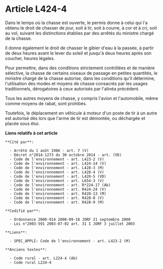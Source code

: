 # Article L424-4

Dans le temps où la chasse est ouverte, le permis donne à celui qui l'a obtenu le droit de chasser de jour, soit à tir, soit
à courre, à cor et à cri, soit au vol, suivant les distinctions établies par des arrêtés du ministre chargé de la chasse.

Il donne également le droit de chasser le gibier d'eau à la passée, à partir de deux heures avant le lever du soleil et
jusqu'à deux heures après son coucher, heures légales.

Pour permettre, dans des conditions strictement contrôlées et de manière sélective, la chasse de certains oiseaux de passage
en petites quantités, le ministre chargé de la chasse autorise, dans les conditions qu'il détermine, l'utilisation des modes
et moyens de chasse consacrés par les usages traditionnels, dérogatoires à ceux autorisés par l'alinéa précédent.

Tous les autres moyens de chasse, y compris l'avion et l'automobile, même comme moyens de rabat, sont prohibés.

Toutefois, le déplacement en véhicule à moteur d'un poste de tir à un autre est autorisé dès lors que l'arme de tir est
démontée, ou déchargée et placée sous étui.

**Liens relatifs à cet article**

	**Cité par**:

	  - Arrêté du 1 août 1986 - art. 7 (V)
	  - Décret n°2014-1273 du 30 octobre 2014 - art. (VD)
	  - Code de l'environnement - art. L423-2 (V)
	  - Code de l'environnement - art. L424-14 (V)
	  - Code de l'environnement - art. L428-3 (M)
	  - Code de l'environnement - art. L428-4 (V)
	  - Code de l'environnement - art. L428-5 (VD)
	  - Code de l'environnement - art. L654-3 (V)
	  - Code de l'environnement - art. R*224-17 (Ab)
	  - Code de l'environnement - art. R424-24 (V)
	  - Code de l'environnement - art. R428-13 (M)
	  - Code de l'environnement - art. R428-8 (V)
	  - Code de l'environnement - art. R428-9 (M)

	**Codifié par**:

	  - Ordonnance 2000-914 2000-09-18 JORF 21 septembre 2000
	  - Loi n°2003-591 2003-07-02 art. 31 I JORF 3 juillet 2003

	**Liens**:

	  - SPEC_APPLI: Code de l'environnement - art. L423-2 (M)

	**Anciens textes**:

	  - Code rural - art. L224-4 (Ab)
	  - Code rural L224-4
